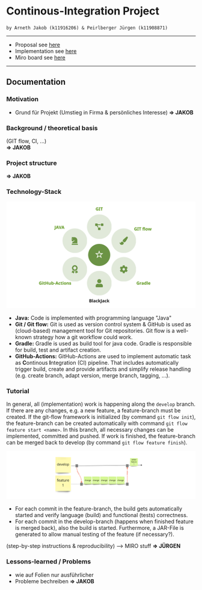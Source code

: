 # Continous-Integration Project
```
by Arneth Jakob (k11916206) & Peirlberger Jürgen (k11908871)
```
---
 * Proposal see [here](https://github.com/jdarneth/Continous-Integration-GitHub/blob/main/PROPOSAL.md)
 * Implementation see [here](https://github.com/jdarneth/Continous-Integration-GitHub/tree/main/Blackjack)
 * Miro board see [here](https://miro.com/app/board/uXjVP2JsBig=/?share_link_id=493134313895)

---
## Documentation 

### Motivation
   * Grund für Projekt (Umstieg in Firma & persönliches Interesse) 
**=> JAKOB** 

### Background / theoretical basis
(GIT flow, CI, ...)  
**=> JAKOB** 

### Project structure
**=> JAKOB** 

### Technology-Stack
![Technology-Stack](/docu/technStack.png)

 * **Java:** Code is implemented with programming language "Java"
 * **Git / Git flow:** Git is used as version control system & GitHub is used as (cloud-based) management tool for Git repositories. Git flow is a well-known strategy how a git workflow could work.
 * **Gradle:** Gradle is used as build tool for java code. Gradle is responsible for build, test and artifact creation. 
 * **GitHub-Actions:** GitHub-Actions are used to implement automatic task as **C**ontinous **I**ntegration (CI) pipeline. That includes automatically trigger build, create and provide artifacts and simplify release handling (e.g. create branch, adapt version, merge branch, tagging, ...). 

### Tutorial
In general, all (implementation) work is happening along the ``develop`` branch. If there are any changes, e.g. a new feature, a feature-branch must be created. If the git-flow framework is initialized (by command ``git flow init``), the feature-branch can be created automatically with command ``git flow feature start <name>``. In this branch, all necessary changes can be implemented, committed and pushed. If work is finished, the feature-branch can be merged back to develop (by command ``git flow feature finish``).

![Git flow: feature branch](/docu/gitFlow_feature.png)

 * For each commit in the feature-branch, the build gets automatically started and verify language (build) and functional (tests) correctness.
 * For each commit in the develop-branch (happens when finished feature is merged back), also the build is started. Furthermore, a JAR-File is generated to allow manual testing of the feature (if necessary?). 


(step-by-step instructions & reproducibility) --> MIRO stuff
**=> JÜRGEN** 

### Lessons-learned / Problems
   * wie auf Folien nur ausführlicher
   * Probleme bechreiben
**=> JAKOB** 

